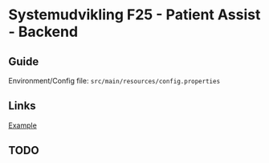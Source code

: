 # Systemudvikling F25 - Patient Assist - Backend

## Guide

Environment/Config file: `src/main/resources/config.properties`

## Links

[Example](https:google.com)

## TODO